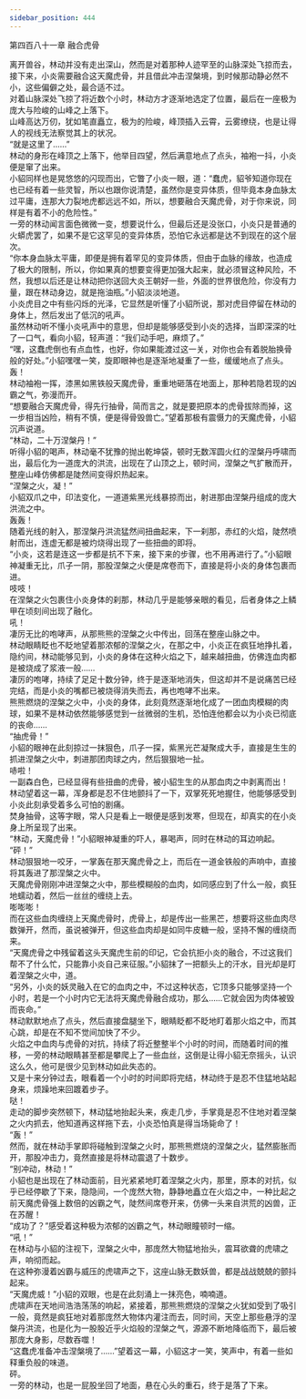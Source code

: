 ```yaml
---
sidebar_position: 444
---
```

 第四百八十一章 融合虎骨


离开兽谷，林动并没有走出深山，然而是对着那种人迹罕至的山脉深处飞掠而去，接下来，小炎需要融合这天魔虎骨，并且借此冲击涅槃境，到时候那动静必然不小，这些偏僻之处，最合适不过。  
对着山脉深处飞掠了将近数个小时，林动方才逐渐地选定了位置，最后在一座极为庞大与险峻的山峰之上落下。  
山峰高达万仞，犹如笔直矗立，极为的险峻，峰顶插入云霄，云雾缭绕，也是让得人的视线无法察觉其上的状况。  
“就是这里了……”  
林动的身形在峰顶之上落下，他举目四望，然后满意地点了点头，袖袍一抖，小炎便是窜了出来。  
小貂同样也是晃悠悠的闪现而出，它瞥了小炎一眼，道：“蠢虎，貂爷知道你现在也已经有着一些灵智，所以也跟你说清楚，虽然你是变异体质，但毕竟本身血脉太过平庸，连那大力裂地虎都远远不如，所以，想要融合天魔虎骨，对于你来说，同样是有着不小的危险性。”  
一旁的林动闻言面色微微一变，想要说什么，但最后还是没张口，小炎只是普通的火蟒虎罢了，如果不是它这罕见的变异体质，恐怕它永远都是达不到现在的这个层次。  
“你本身血脉太平庸，即便是拥有着罕见的变异体质，但由于血脉的缘故，也造成了极大的限制，所以，你如果真的想要变得更加强大起来，就必须冒这种风险，不然，我想以后还是让林动把你送回大炎王朝好一些，外面的世界很危险，你没有力量，跟在林动身边，就是拖油瓶。”小貂淡淡地道。  
小炎虎目之中有些闪烁的光泽，它显然是听懂了小貂所说，那对虎目停留在林动的身体上，然后发出了低沉的吼声。  
虽然林动听不懂小炎吼声中的意思，但却是能够感受到小炎的选择，当即深深的吐了一口气，看向小貂，轻声道：“我们动手吧，麻烦了。”  
“嘿，这蠢虎倒也有点血性，也好，你如果能渡过这一关，对你也会有着脱胎换骨般的好处。”小貂嘿嘿一笑，旋即眼神也是逐渐地凝重了一些，缓缓地点了点头。  
轰！  
林动袖袍一挥，漆黑如黑铁般天魔虎骨，重重地砸落在地面上，那种若隐若现的凶霸之气，弥漫而开。  
“想要融合天魔虎骨，得先行抽骨，简而言之，就是要把原本的虎骨拔除而掉，这一步相当凶险，稍有不慎，便是得骨毁兽亡。”望着那极有震慑力的天魔虎骨，小貂沉声说道。  
“林动，二十万涅槃丹！”  
听得小貂的喝声，林动毫不犹豫的抛出乾坤袋，顿时无数浑圆火红的涅槃丹呼啸而出，最后化为一道庞大的洪流，出现在了山顶之上，顿时间，涅槃之气扩散而开，整座山峰仿佛都是陡然间变得炽热起来。  
“涅槃之火，凝！”  
小貂双爪之中，印法变化，一道道紫黑光线暴掠而出，射进那由涅槃丹组成的庞大洪流之中。  
轰轰！  
随着光线的射入，那涅槃丹洪流猛然间扭曲起来，下一刹那，赤红的火焰，陡然喷射而出，连虚无都是被灼烧得出现了一些扭曲的即将。  
“小炎，这若是连这一步都是抗不下来，接下来的步骤，也不用再进行了。”小貂眼神凝重无比，爪子一阴，那股涅槃之火便是席卷而下，直接是将小炎的身体包裹而进。  
吱吱！  
在涅槃之火包裹住小炎身体的刹那，林动几乎是能够亲眼的看见，后者身体之上鳞甲在顷刻间出现了融化。  
吼！  
凄厉无比的咆哮声，从那熊熊的涅槃之火中传出，回荡在整座山脉之中。  
林动眼睛眨也不眨地望着那浓郁的涅槃之火，在那之中，小炎正在疯狂地挣扎着，隐约间，林动能够见到，小炎的身体在这种火焰之下，越来越扭曲，仿佛连血肉都是被烧成了浆液一般……  
凄厉的咆哮，持续了足足十数分钟，终于是逐渐地消失，但这却并不是说痛苦已经完结，而是小炎的嘴都已被烧得消失而去，再也咆哮不出来。  
熊熊燃烧的涅槃之火中，小炎的身体，此刻竟然逐渐地化成了一团血肉模糊的肉球，如果不是林动依然能够感觉到一丝微弱的生机，恐怕连他都会以为小炎已彻底的丧命……  
“抽虎骨！”  
小貂的眼神在此刻掠过一抹狠色，爪子一探，紫黑光芒凝聚成大手，直接是生生的抓进涅槃之火中，刺进那团肉球之内，然后狠狠地一扯。  
哧啦！  
一副森白色，已经显得有些扭曲的虎骨，被小貂生生的从那血肉之中剥离而出！  
林动望着这一幕，浑身都是忍不住地颤抖了一下，双掌死死地握住，他能够感受到小炎此刻承受着多么可怕的剧痛。  
焚身抽骨，这等字眼，常人只是看上一眼便是感到发寒，但现在，却真实的在小炎身上所呈现了出来。  
“林动，天魔虎骨！”小貂眼神凝重的吓人，暴喝声，同时在林动的耳边响起。  
“砰！”  
林动狠狠地一咬牙，一掌轰在那天魔虎骨之上，而后在一道金铁般的声响中，直接将其轰进了那涅槃之火中。  
天魔虎骨刚刚冲进涅槃之火中，那些模糊般的血肉，如同感应到了什么一般，疯狂地蠕动着，然后一丝丝的缠绕上去。  
嘭嘭嘭！  
而在这些血肉缠绕上天魔虎骨时，虎骨上，却是传出一些黑芒，想要将这些血肉尽数弹开，然而，虽说被弹开，但这些血肉却是如同牛皮糖一般，坚持不懈的缠绕而来。  
“天魔虎骨之中残留着这头天魔虎生前的印记，它会抗拒小炎的融合，不过这我们帮不了什么忙，只能靠小炎自己来征服。”小貂抹了一把额头上的汗水，目光却是盯着涅槃之火中，道。  
“另外，小炎的妖灵融入在它的血肉之中，不过这种状态，它顶多只能够坚持一个小时，若是一个小时内它无法将天魔虎骨融合成功，那么……它就会因为肉体被毁而丧命。”  
林动默默地点了点头，然后直接盘腿坐下，眼睛眨都不眨地盯着那火焰之中，而其心跳，却是在不知不觉间加快了不少。  
火焰之中血肉与虎骨的对抗，持续了将近整整半个小时的时间，而随着时间的推移，一旁的林动眼睛甚至都是攀爬上了一些血丝，这倒是让得小貂无奈摇头，认识这么久，他可是很少见到林动如此失态的。  
又是十来分钟过去，眼看着一个小时的时间即将完结，林动终于是忍不住猛地站起身来，烦躁地来回踱着步子。  
哒！  
走动的脚步突然顿下，林动猛地抬起头来，疾走几步，手掌竟是忍不住地对着涅槃之火内抓去，他知道再这样拖下去，小炎恐怕真是得当场毙命了！  
“轰！”  
然而，就在林动手掌即将碰触到涅槃之火时，那熊熊燃烧的涅槃之火，猛然膨胀而开，那股冲击力，竟然直接是将林动震退了十数步。  
“别冲动，林动！”  
小貂也是出现在了林动面前，目光紧紧地盯着涅槃之火内，那里，原本的对抗，似乎已经停歇了下来，隐隐间，一个庞然大物，静静地矗立在火焰之中，一种比起之前天魔虎骨强上数倍的凶霸之气，陡然间席卷开来，仿佛一头来自洪荒的凶兽，正在苏醒！  
“成功了？”感受着这种极为浓郁的凶霸之气，林动眼瞳顿时一缩。  
“吼！”  
在林动与小貂的注视下，涅槃之火中，那庞然大物猛地抬头，震耳欲聋的虎啸之声，响彻而起。  
在这种弥漫着凶霸与威压的虎啸声之下，这座山脉无数妖兽，都是战战兢兢的颤抖起来。  
“天魔虎威！”小貂的双眼，也是在此刻涌上一抹亮色，喃喃道。  
虎啸声在天地间浩浩荡荡的响起，紧接着，那熊熊燃烧的涅槃之火犹如受到了吸引一般，竟然是疯狂地对着那庞然大物体内灌注而去，同时间，天空上那些悬浮的涅槃丹洪流，也是化为一股股近乎火焰般的涅槃之气，源源不断地降临而下，最后被那庞大身影，尽数吞噬！  
“这蠢虎准备冲击涅槃境了……”望着这一幕，小貂这才一笑，笑声中，有着一些如释重负般的味道。  
砰。  
一旁的林动，也是一屁股坐回了地面，悬在心头的重石，终于是落了下来。  
  
  
